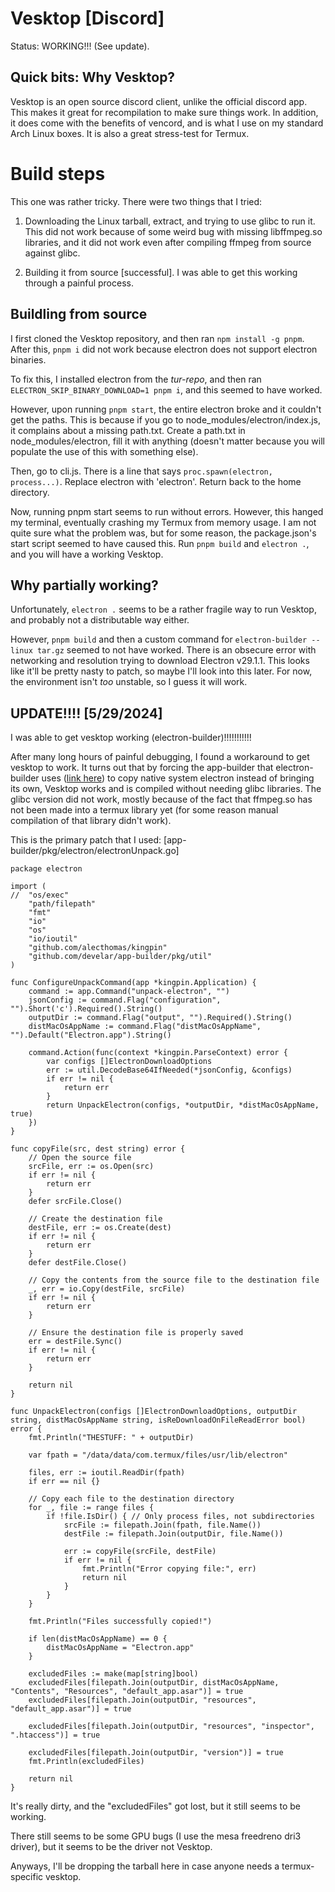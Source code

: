 # Vesktop [Discord]
Status: WORKING!!! (See update).

## Quick bits: Why Vesktop?
Vesktop is an open source discord client, unlike the official discord app. This makes it great for recompilation to make sure things work. In addition, it does come with the benefits of vencord, and is what I use on my standard Arch Linux boxes. It is also a great stress-test for Termux.

# Build steps
This one was rather tricky. There were two things that I tried:
1. Downloading the Linux tarball, extract, and trying to use glibc to run it. This did not work because of some weird bug with missing libffmpeg.so libraries, and it did not work even after compiling ffmpeg from source against glibc.

2. Building it from source [successful]. I was able to get this working through a painful process.

## Buildling from source
I first cloned the Vesktop repository, and then ran `npm install -g pnpm`. After this, `pnpm i` did not work because electron does not support electron binaries.

To fix this, I installed electron from the *tur-repo*, and then ran `ELECTRON_SKIP_BINARY_DOWNLOAD=1 pnpm i`, and this seemed to have worked.

However, upon running `pnpm start`, the entire electron broke and it couldn't get the paths. This is because if you go to node_modules/electron/index.js, it complains about a missing path.txt. Create a path.txt in node_modules/electron, fill it with anything (doesn't matter because you will populate the use of this with something else).

Then, go to cli.js. There is a line that says `proc.spawn(electron, process...)`. Replace electron with 'electron'. Return back to the home directory.

Now, running pnpm start seems to run without errors. However, this hanged my terminal, eventually crashing my Termux from memory usage. I am not quite sure what the problem was, but for some reason, the package.json's start script seemed to have caused this. Run `pnpm build` and `electron .`, and you will have a working Vesktop.

## Why partially working?
Unfortunately, `electron .` seems to be a rather fragile way to run Vesktop, and probably not a distributable way either. 

However, `pnpm build` and then a custom command for `electron-builder --linux tar.gz` seemed to not have worked. There is an obsecure error with networking and resolution trying to download Electron v29.1.1. This looks like it'll be pretty nasty to patch, so maybe I'll look into this later. For now, the environment isn't *too* unstable, so I guess it will work.

## UPDATE!!!! [5/29/2024]
I was able to get vesktop working (electron-builder)!!!!!!!!!!!

After many long hours of painful debugging, I found a workaround to get vesktop to work. It turns out that by forcing the app-builder that electron-builder uses ([link here](https://github.com/develar/app-builder)) to copy native system electron instead of bringing its own, Vesktop works and is compiled without needing glibc libraries. The glibc version did not work, mostly because of the fact that ffmpeg.so has not been made into a termux library yet (for some reason manual compilation of that library didn't work). 

This is the primary patch that I used:
[app-builder/pkg/electron/electronUnpack.go]

```
package electron

import (
//	"os/exec"
	"path/filepath"
	"fmt"
	"io"
	"os"
	"io/ioutil"
	"github.com/alecthomas/kingpin"
	"github.com/develar/app-builder/pkg/util"
)

func ConfigureUnpackCommand(app *kingpin.Application) {
	command := app.Command("unpack-electron", "")
	jsonConfig := command.Flag("configuration", "").Short('c').Required().String()
	outputDir := command.Flag("output", "").Required().String()
	distMacOsAppName := command.Flag("distMacOsAppName", "").Default("Electron.app").String()

	command.Action(func(context *kingpin.ParseContext) error {
		var configs []ElectronDownloadOptions
		err := util.DecodeBase64IfNeeded(*jsonConfig, &configs)
		if err != nil {
			return err
		}
		return UnpackElectron(configs, *outputDir, *distMacOsAppName, true)
	})
}

func copyFile(src, dest string) error {
	// Open the source file
	srcFile, err := os.Open(src)
	if err != nil {
		return err
	}
	defer srcFile.Close()

	// Create the destination file
	destFile, err := os.Create(dest)
	if err != nil {
		return err
	}
	defer destFile.Close()

	// Copy the contents from the source file to the destination file
	_, err = io.Copy(destFile, srcFile)
	if err != nil {
		return err
	}

	// Ensure the destination file is properly saved
	err = destFile.Sync()
	if err != nil {
		return err
	}

	return nil
}

func UnpackElectron(configs []ElectronDownloadOptions, outputDir string, distMacOsAppName string, isReDownloadOnFileReadError bool) error {
	fmt.Println("THESTUFF: " + outputDir)
	
	var fpath = "/data/data/com.termux/files/usr/lib/electron"

	files, err := ioutil.ReadDir(fpath)
	if err == nil {}

	// Copy each file to the destination directory
	for _, file := range files {
		if !file.IsDir() { // Only process files, not subdirectories
			srcFile := filepath.Join(fpath, file.Name())
			destFile := filepath.Join(outputDir, file.Name())
			
			err := copyFile(srcFile, destFile)
			if err != nil {
				fmt.Println("Error copying file:", err)
				return nil
			}
		}
	}

	fmt.Println("Files successfully copied!")

	if len(distMacOsAppName) == 0 {
		distMacOsAppName = "Electron.app"
	}

	excludedFiles := make(map[string]bool)
	excludedFiles[filepath.Join(outputDir, distMacOsAppName, "Contents", "Resources", "default_app.asar")] = true
	excludedFiles[filepath.Join(outputDir, "resources", "default_app.asar")] = true

	excludedFiles[filepath.Join(outputDir, "resources", "inspector", ".htaccess")] = true

	excludedFiles[filepath.Join(outputDir, "version")] = true
	fmt.Println(excludedFiles)

	return nil
}
```
It's really dirty, and the "excludedFiles" got lost, but it still seems to be working.

There still seems to be some GPU bugs (I use the mesa freedreno dri3 driver), but it seems to be the driver not Vesktop.

Anyways, I'll be dropping the tarball here in case anyone needs a termux-specific vesktop.
